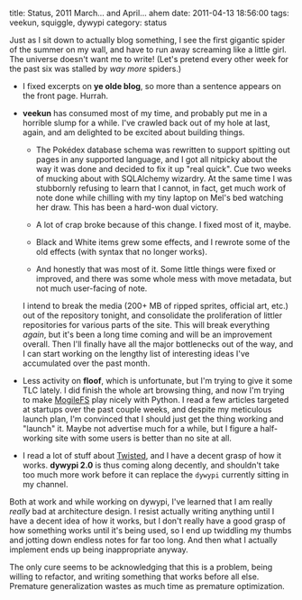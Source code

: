 title: Status, 2011 March...  and April...  ahem
date: 2011-04-13 18:56:00
tags: veekun, squiggle, dywypi
category: status

Just as I sit down to actually blog something, I see the first gigantic spider of the summer on my wall, and have to run away screaming like a little girl.  The universe doesn't want me to write!  (Let's pretend every other week for the past six was stalled by _way more_ spiders.)

<!-- more -->

* I fixed excerpts on **ye olde blog**, so more than a sentence appears on the front page.  Hurrah.

* **veekun** has consumed most of my time, and probably put me in a horrible slump for a while.  I've crawled back out of my hole at last, again, and am delighted to be excited about building things.

    * The Pokédex database schema was rewritten to support spitting out pages in any supported language, and I got all nitpicky about the way it was done and decided to fix it up "real quick".  Cue two weeks of mucking about with SQLAlchemy wizardry.  At the same time I was stubbornly refusing to learn that I cannot, in fact, get much work of note done while chilling with my tiny laptop on Mel's bed watching her draw.  This has been a hard-won dual victory.

    * A lot of crap broke because of this change.  I fixed most of it, maybe.

    * Black and White items grew some effects, and I rewrote some of the old effects (with syntax that no longer works).

    * And honestly that was most of it.  Some little things were fixed or improved, and there was some whole mess with move metadata, but not much user-facing of note.

    I intend to break the media (200+ MB of ripped sprites, official art, etc.) out of the repository tonight, and consolidate the proliferation of littler repositories for various parts of the site.  This will break everything _again_, but it's been a long time coming and will be an improvement overall.  Then I'll finally have all the major bottlenecks out of the way, and I can start working on the lengthy list of interesting ideas I've accumulated over the past month.

* Less activity on **floof**, which is unfortunate, but I'm trying to give it some TLC lately.  I did finish the whole art browsing thing, and now I'm trying to make [MogileFS][] play nicely with Python.  I read a few articles targeted at startups over the past couple weeks, and despite my meticulous launch plan, I'm convinced that I should just get the thing working and "launch" it.  Maybe not advertise much for a while, but I figure a half-working site with some users is better than no site at all.

* I read a lot of stuff about [Twisted][], and I have a decent grasp of how it works.  **dywypi 2.0** is thus coming along decently, and shouldn't take too much more work before it can replace the `dywypi` currently sitting in my channel.

Both at work and while working on dywypi, I've learned that I am really _really_ bad at architecture design.  I resist actually writing anything until I have a decent idea of how it works, but I don't really have a good grasp of how something works until it's being used, so I end up twiddling my thumbs and jotting down endless notes for far too long.  And then what I actually implement ends up being inappropriate anyway.

The only cure seems to be acknowledging that this is a problem, being willing to refactor, and writing something that works before all else.  Premature generalization wastes as much time as premature optimization.

[MogileFS]: http://code.google.com/p/mogilefs/wiki/Start
[Twisted]: http://twistedmatrix.com/trac/
